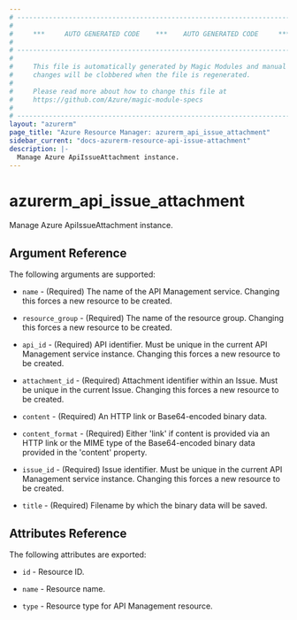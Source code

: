 ```yaml
---
# ----------------------------------------------------------------------------
#
#     ***     AUTO GENERATED CODE    ***    AUTO GENERATED CODE     ***
#
# ----------------------------------------------------------------------------
#
#     This file is automatically generated by Magic Modules and manual
#     changes will be clobbered when the file is regenerated.
#
#     Please read more about how to change this file at
#     https://github.com/Azure/magic-module-specs
#
# ----------------------------------------------------------------------------
layout: "azurerm"
page_title: "Azure Resource Manager: azurerm_api_issue_attachment"
sidebar_current: "docs-azurerm-resource-api-issue-attachment"
description: |-
  Manage Azure ApiIssueAttachment instance.
---
```


# azurerm_api_issue_attachment

Manage Azure ApiIssueAttachment instance.


## Argument Reference

The following arguments are supported:

* `name` - (Required) The name of the API Management service. Changing this forces a new resource to be created.

* `resource_group` - (Required) The name of the resource group. Changing this forces a new resource to be created.

* `api_id` - (Required) API identifier. Must be unique in the current API Management service instance. Changing this forces a new resource to be created.

* `attachment_id` - (Required) Attachment identifier within an Issue. Must be unique in the current Issue. Changing this forces a new resource to be created.

* `content` - (Required) An HTTP link or Base64-encoded binary data.

* `content_format` - (Required) Either 'link' if content is provided via an HTTP link or the MIME type of the Base64-encoded binary data provided in the 'content' property.

* `issue_id` - (Required) Issue identifier. Must be unique in the current API Management service instance. Changing this forces a new resource to be created.

* `title` - (Required) Filename by which the binary data will be saved.

## Attributes Reference

The following attributes are exported:

* `id` - Resource ID.

* `name` - Resource name.

* `type` - Resource type for API Management resource.
